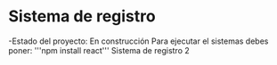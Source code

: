 <h1>Sistema de registro</h1>
-Estado del proyecto: En construcción
Para ejecutar el sistemas debes poner: 
'''npm install react'''
Sistema de registro 2
